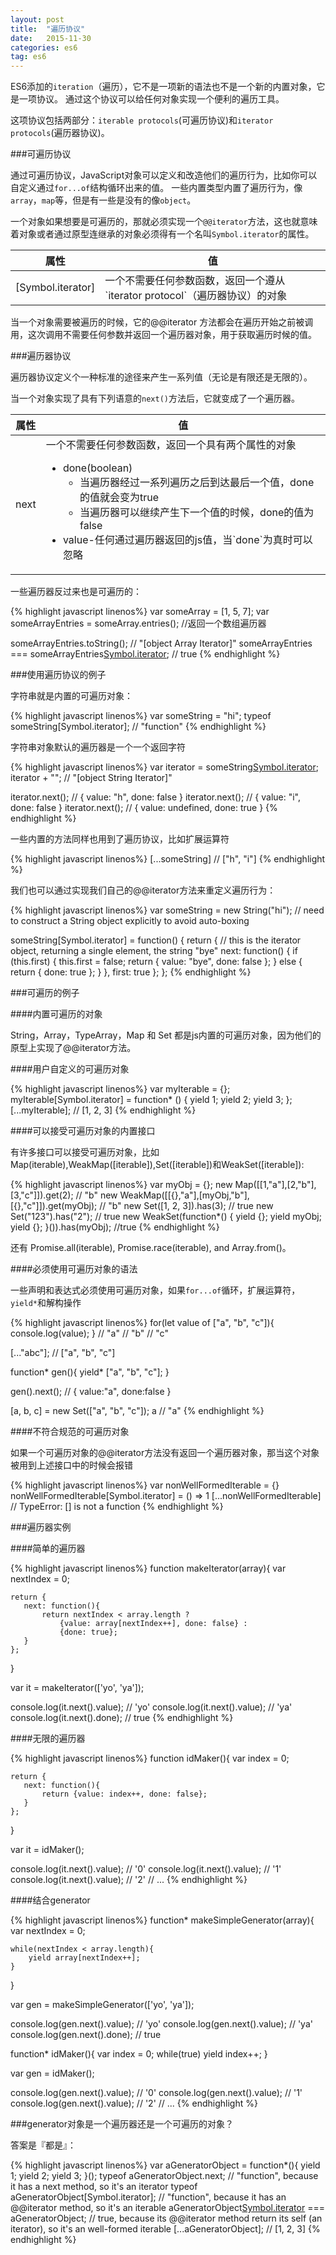```yaml
---
layout: post
title:  "遍历协议"
date:   2015-11-30
categories: es6
tag: es6
---
```


ES6添加的`iteration`（遍历），它不是一项新的语法也不是一个新的内置对象，它是一项协议。
通过这个协议可以给任何对象实现一个便利的遍历工具。

这项协议包括两部分：`iterable protocols`(可遍历协议)和`iterator protocols`(遍历器协议)。

###可遍历协议

通过可遍历协议，JavaScript对象可以定义和改造他们的遍历行为，比如你可以自定义通过`for...of`结构循环出来的值。
一些内置类型内置了遍历行为，像`array`，`map`等，但是有一些是没有的像`object`。

一个对象如果想要是可遍历的，那就必须实现一个`@@iterator`方法，这也就意味着对象或者通过原型连继承的对象必须得有一个名叫`Symbol.iterator`的属性。

<table class="standard-table">
 <thead>
  <tr>
   <th scope="col">属性</th>
   <th scope="col">值</th>
  </tr>
 </thead>
 <tbody>
  <tr>
   <td>[Symbol.iterator]</td>
   <td>一个不需要任何参数函数，返回一个遵从`iterator protocol`（遍历器协议）的对象</td>
  </tr>
 </tbody>
</table>

当一个对象需要被遍历的时候，它的@@iterator 方法都会在遍历开始之前被调用，这次调用不需要任何参数并返回一个遍历器对象，用于获取遍历时候的值。

###遍历器协议

遍历器协议定义个一种标准的途径来产生一系列值（无论是有限还是无限的）。

当一个对象实现了具有下列语意的`next()`方法后，它就变成了一个遍历器。

<table class="standard-table">
 <thead>
  <tr>
   <th scope="col">属性</th>
   <th scope="col">值</th>
  </tr>
 </thead>
 <tbody>
  <tr>
   <td>next</td>
   <td>
   一个不需要任何参数函数，返回一个具有两个属性的对象
   <ul>
      <li>done(boolean)
        <ul>
          <li>当遍历器经过一系列遍历之后到达最后一个值，done的值就会变为true</li>
          <li>当遍历器可以继续产生下一个值的时候，done的值为false</li>
        </ul>
      </li>
      <li>value-任何通过遍历器返回的js值，当`done`为真时可以忽略</li>
   </ul>
   </td>
  </tr>
 </tbody>
</table>

一些遍历器反过来也是可遍历的：

{% highlight javascript linenos%}
var someArray = [1, 5, 7];
var someArrayEntries = someArray.entries(); //返回一个数组遍历器

someArrayEntries.toString();           // "[object Array Iterator]"
someArrayEntries === someArrayEntries[Symbol.iterator]();    // true
{% endhighlight %}

###使用遍历协议的例子

字符串就是内置的可遍历对象：

{% highlight javascript linenos%}
var someString = "hi";
typeof someString[Symbol.iterator];          // "function"
{% endhighlight %}

字符串对象默认的遍历器是一个一个返回字符

{% highlight javascript linenos%}
var iterator = someString[Symbol.iterator]();
iterator + "";                               // "[object String Iterator]"

iterator.next();                             // { value: "h", done: false }
iterator.next();                             // { value: "i", done: false }
iterator.next();                             // { value: undefined, done: true }
{% endhighlight %}

一些内置的方法同样也用到了遍历协议，比如扩展运算符

{% highlight javascript linenos%}
[...someString]                              // ["h", "i"]
{% endhighlight %}

我们也可以通过实现我们自己的@@iterator方法来重定义遍历行为：

{% highlight javascript linenos%}
var someString = new String("hi");          // need to construct a String object explicitly to avoid auto-boxing

someString[Symbol.iterator] = function() {
  return { // this is the iterator object, returning a single element, the string "bye"
    next: function() {
      if (this.first) {
        this.first = false;
        return { value: "bye", done: false };
      } else {
        return { done: true };
      }
    },
    first: true
  };
};
{% endhighlight %}

###可遍历的例子

####内置可遍历的对象

String，Array，TypeArray，Map 和 Set 都是js内置的可遍历对象，因为他们的原型上实现了@@iterator方法。

####用户自定义的可遍历对象

{% highlight javascript linenos%}
var myIterable = {};
myIterable[Symbol.iterator] = function* () {
    yield 1;
    yield 2;
    yield 3;
};
[...myIterable]; // [1, 2, 3]
{% endhighlight %}

####可以接受可遍历对象的内置接口

有许多接口可以接受可遍历对象，比如Map(iterable),WeakMap([iterable]),Set([iterable])和WeakSet([iterable]):

{% highlight javascript linenos%}
var myObj = {};
new Map([[1,"a"],[2,"b"],[3,"c"]]).get(2);               // "b"
new WeakMap([[{},"a"],[myObj,"b"],[{},"c"]]).get(myObj); // "b"
new Set([1, 2, 3]).has(3);                               // true
new Set("123").has("2");                                 // true
new WeakSet(function*() {
    yield {};
    yield myObj;
    yield {};
}()).has(myObj);                                         //true
{% endhighlight %}

还有 Promise.all(iterable), Promise.race(iterable), and Array.from()。

####必须使用可遍历对象的语法

一些声明和表达式必须使用可遍历对象，如果`for...of`循环，扩展运算符，`yield*`和解构操作

{% highlight javascript linenos%}
for(let value of ["a", "b", "c"]){
    console.log(value);
}
// "a"
// "b"
// "c"

[..."abc"]; // ["a", "b", "c"]

function* gen(){
  yield* ["a", "b", "c"];
}

gen().next(); // { value:"a", done:false }

[a, b, c] = new Set(["a", "b", "c"]);
a // "a"
{% endhighlight %}

####不符合规范的可遍历对象

如果一个可遍历对象的@@iterator方法没有返回一个遍历器对象，那当这个对象被用到上述接口中的时候会报错

{% highlight javascript linenos%}
var nonWellFormedIterable = {}
nonWellFormedIterable[Symbol.iterator] = () => 1
[...nonWellFormedIterable] // TypeError: [] is not a function
{% endhighlight %}

###遍历器实例

####简单的遍历器

{% highlight javascript linenos%}
function makeIterator(array){
    var nextIndex = 0;

    return {
       next: function(){
           return nextIndex < array.length ?
               {value: array[nextIndex++], done: false} :
               {done: true};
       }
    };
}

var it = makeIterator(['yo', 'ya']);

console.log(it.next().value); // 'yo'
console.log(it.next().value); // 'ya'
console.log(it.next().done);  // true
{% endhighlight %}

####无限的遍历器

{% highlight javascript linenos%}
function idMaker(){
    var index = 0;

    return {
       next: function(){
           return {value: index++, done: false};
       }
    };
}

var it = idMaker();

console.log(it.next().value); // '0'
console.log(it.next().value); // '1'
console.log(it.next().value); // '2'
// ...
{% endhighlight %}

####结合generator

{% highlight javascript linenos%}
function* makeSimpleGenerator(array){
    var nextIndex = 0;

    while(nextIndex < array.length){
        yield array[nextIndex++];
    }
}

var gen = makeSimpleGenerator(['yo', 'ya']);

console.log(gen.next().value); // 'yo'
console.log(gen.next().value); // 'ya'
console.log(gen.next().done);  // true



function* idMaker(){
    var index = 0;
    while(true)
        yield index++;
}

var gen = idMaker();

console.log(gen.next().value); // '0'
console.log(gen.next().value); // '1'
console.log(gen.next().value); // '2'
// ...
{% endhighlight %}

###generator对象是一个遍历器还是一个可遍历的对象？

答案是『都是』：

{% highlight javascript linenos%}
var aGeneratorObject = function*(){
    yield 1;
    yield 2;
    yield 3;
}();
typeof aGeneratorObject.next;
// "function", because it has a next method, so it's an iterator
typeof aGeneratorObject[Symbol.iterator];
// "function", because it has an @@iterator method, so it's an iterable
aGeneratorObject[Symbol.iterator]() === aGeneratorObject;
// true, because its @@iterator method return its self (an iterator), so it's an well-formed iterable
[...aGeneratorObject];
// [1, 2, 3]
{% endhighlight %}
